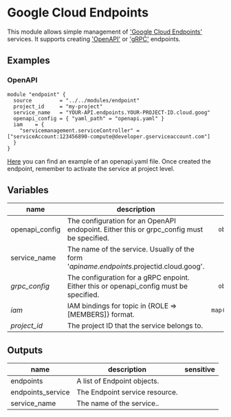 # Google Cloud Endpoints

This module allows simple management of ['Google Cloud Endpoints'](https://cloud.google.com/endpoints/) services. It supports creating ['OpenAPI'](https://cloud.google.com/endpoints/docs/openapi) or ['gRPC'](https://cloud.google.com/endpoints/docs/grpc/about-grpc) endpoints.

## Examples

### OpenAPI

```hcl
module "endpoint" {
  source         = "../../modules/endpoint"
  project_id     = "my-project"
  service_name   = "YOUR-API.endpoints.YOUR-PROJECT-ID.cloud.goog"
  openapi_config = { "yaml_path" = "openapi.yaml" }
  iam    = {
    "servicemanagement.serviceController" = ["serviceAccount:123456890-compute@developer.gserviceaccount.com"]
  }
}
```

[Here](https://github.com/GoogleCloudPlatform/python-docs-samples/blob/master/endpoints/getting-started/openapi.yaml) you can find an example of an openapi.yaml file. Once created the endpoint, remember to activate the service at project level.

<!-- BEGIN TFDOC -->
## Variables

| name | description | type | required | default |
|---|---|:---: |:---:|:---:|
| openapi_config | The configuration for an OpenAPI endopoint. Either this or grpc_config must be specified. | <code title="object&#40;&#123;&#10;yaml_path &#61; string&#10;&#125;&#41;">object({...})</code> | ✓ |  |
| service_name | The name of the service. Usually of the form '$apiname.endpoints.$projectid.cloud.goog'. | <code title="">string</code> | ✓ |  |
| *grpc_config* | The configuration for a gRPC enpoint. Either this or openapi_config must be specified. | <code title="object&#40;&#123;&#10;yaml_path          &#61; string&#10;protoc_output_path &#61; string&#10;&#125;&#41;">object({...})</code> |  | <code title="">null</code> |
| *iam* | IAM bindings for topic in {ROLE => [MEMBERS]} format. | <code title="map&#40;list&#40;string&#41;&#41;">map(list(string))</code> |  | <code title="">{}</code> |
| *project_id* | The project ID that the service belongs to. | <code title="">string</code> |  | <code title="">null</code> |

## Outputs

| name | description | sensitive |
|---|---|:---:|
| endpoints | A list of Endpoint objects. |  |
| endpoints_service | The Endpoint service resource. |  |
| service_name | The name of the service.. |  |
<!-- END TFDOC -->
